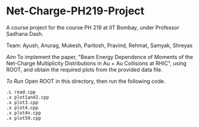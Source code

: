 # Net-Charge-PH219-Project
A course project for the course PH 219 at IIT Bombay, under Professor Sadhana Dash.

Team: Ayush, Anurag, Mukesh, Paritosh, Pravind, Rehmat, Samyak, Shreyas

_Aim_
To implement the paper, "Beam Energy Dependence of Moments of the Net-Charge Multiplicity
 Distributions in Au + Au Collisions at RHIC", using ROOT, and obtain the required plots from the provided data file.

_To Run_
Open ROOT in this directory, then run the following code.
```
.L read.cpp
.x plot1and2.cpp
.x plot3.cpp
.x plot4.cpp
.x plot4n.cpp
.x plot59.cpp
```
